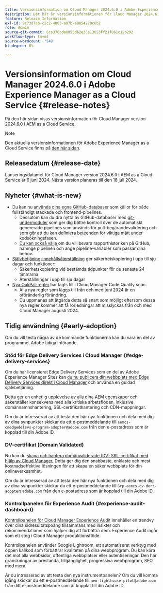 ```yaml
---
title: Versionsinformation om Cloud Manager 2024.6.0 i Adobe Experience Manager as a Cloud Service
description: Det här är versionsinformationen för Cloud Manager 2024.6.0 i AEM as a Cloud Service.
feature: Release Information
exl-id: 9c73d7ab-c2c2-4803-a07b-e9054220c6b2
role: Admin
source-git-commit: 6ca376bda8055d62e35e13053ff21f861c12b292
workflow-type: tm+mt
source-wordcount: '548'
ht-degree: 0%

---
```



# Versionsinformation om Cloud Manager 2024.6.0 i Adobe Experience Manager as a Cloud Service {#release-notes}

På den här sidan visas versionsinformation för Cloud Manager version 2024.6.0 i AEM as a Cloud Service.

>[!NOTE]
>
>Den aktuella versionsinformationen för Adobe Experience Manager as a Cloud Service finns på [den här sidan](/help/release-notes/release-notes-cloud/release-notes-current.md).

## Releasedatum {#release-date}

Lanseringsdatumet för Cloud Manager version 2024.6.0 i AEM as a Cloud Service är 6 juni 2024. Nästa version planeras till den 18 juli 2024.

## Nyheter {#what-is-new}

* Du kan nu [använda dina egna GitHub-databaser](/help/implementing/cloud-manager/managing-code/private-repositories.md) som källor för både fullständigt stackade och frontend-pipelines.
   * Dessutom kan du dra nytta av GitHub-databaser med [git-undermoduler](/help/implementing/cloud-manager/managing-code/git-submodules.md) som ger dig bättre kontroll över de automatiskt genererade pipelines som används för pull-begärandevalidering och som gör att du kan definiera beteenden för viktiga mått under kodsökningsfasen.
   * [Du kan också välja ](/help/implementing/cloud-manager/managing-code/github-check-config.md) om du vill bevara rapporthistoriken på GitHub, namnge pipelinen och ange pipeline-variabler som passar dina behov.
* [Självbetjäning-innehållsåterställning](/help/operations/restore.md) ger säkerhetskopiering i upp till sju dagar och funktioner:
   * Säkerhetskopiering vid bestämda tidpunkter för de senaste 24 timmarna
   * Återställningar i upp till sju dagar
* [Nya OakPal-regler](/help/implementing/cloud-manager/custom-code-quality-rules.md#oakpal-ui-content-package) har lagts till i Cloud Manager Code Quality scan.
   * Alla nya regler som läggs till från och med juni 2024 är en oföränderlig förändring.
   * Du uppmanas att åtgärda detta så snart som möjligt eftersom dessa nya regler kommer att få rörledningar att misslyckas från och med Cloud Manager augusti 2024.

## Tidig användning {#early-adoption}

Om du vill testa några av de kommande funktionerna kan du vara en del av programmet Adobe tidiga införande.

### Stöd för Edge Delivery Services i Cloud Manager {#edge-delivery-services}

Om du har licensierat Edge Delivery Services som en del av Adobe Experience Manager Sites kan [du nu publicera din webbplats med Edge Delivery Services direkt i Cloud Manager](/help/implementing/cloud-manager/edge-delivery-services.md) och använda en guidad självbetjäning.

Detta ger en enhetlig upplevelse av alla dina AEM egenskaper och säkerställer konsekvens med alla kritiska arbetsflöden, inklusive domännamnshantering, SSL-certifikathantering och CDN-mappningar.

Om du är intresserad av att testa den här nya funktionen och dela med dig av dina synpunkter skickar du ett e-postmeddelande till `aemcs-cmedgedelsvs-program-adopter@adobe.com` från den e-postadress som är kopplad till din Adobe ID.

### DV-certifikat (Domain Validated)

Nu kan du [skapa och hantera domänvaliderade (DV) SSL-certifikat med hjälp av Cloud Manager.](/help/implementing/cloud-manager/managing-ssl-certifications/domain-validated-certificates.md) Detta ger dig den snabbaste, enklaste och mest kostnadseffektiva lösningen för att skapa en säker webbplats för din onlineverksamhet.

Om du är intresserad av att testa den här nya funktionen och dela med dig av dina synpunkter skickar du ett e-postmeddelande till `Grp-aemcs-dv-dert-adopter@adobe.com` från den e-postadress som är kopplad till din Adobe ID.

<!-- RICK: REMOVED THIS SECTION AS PER EMAIL REQUEST TO DL-AEM-DOCS FROM SHWETA DUA, WEDNESDAY, JUNE 12, 2024 ### Client-Side Collection via Real Use Monitoring (RUM) {#rum}

You can leverage the [Real Use Monitoring (RUM) Data Service](/help/implementing/cloud-manager/content-requests.md#cliendside-collection) to enable client-side collection for AEM as a Cloud Service.

Real Use Monitoring (RUM) Data Service offers a more precise reflection of user interactions, ensuring a reliable measure of website engagement. It is a great opportunity to gain advanced insights into your page performance. This is beneficial for customers who use either Adobe-managed CDN or non-Adobe managed CDN. For customers using a non-Adobe managed CDN, automated traffic reporting can now be enabled for them, thus removing the need to share any traffic report with Adobe.

If you are interested in testing this new feature and sharing your feedback, please send an email to `aemcs-rum-adopter@adobe.com` from the email address associated with your Adobe ID. Please include the domain name for production, stage, and dev environments in your email.  Availability of the early adopter program of this feature is limited.-->

### Kontrollpanelen för Experience Audit {#experience-audit-dashboard}

[Kontrollpanelen för Cloud Manager Experience Audit](/help/implementing/cloud-manager/experience-audit-dashboard.md) innehåller en trendvy över dina sidresultatspoäng tillsammans med insikter och rekommendationer som hjälper dig att förbättra dem. Experience Audit ingår som ett steg i Cloud Manager produktionsflöde.

Kontrollpanelen använder Google Lightroom, ett automatiserat verktyg med öppen källkod som förbättrar kvaliteten på dina webbprogram. Du kan köra det mot alla webbsidor, offentliga webbplatser eller autentiseringar. Den har granskningar av prestanda, tillgänglighet, progressiva webbprogram, SEO med mera.

Är du intresserad av att testa den nya instrumentpanelen? Om du vill komma igång skickar du ett e-postmeddelande till `aem-lighthouse-pilot@adobe.com` från ditt e-postmeddelande som är kopplat till din Adobe ID.
